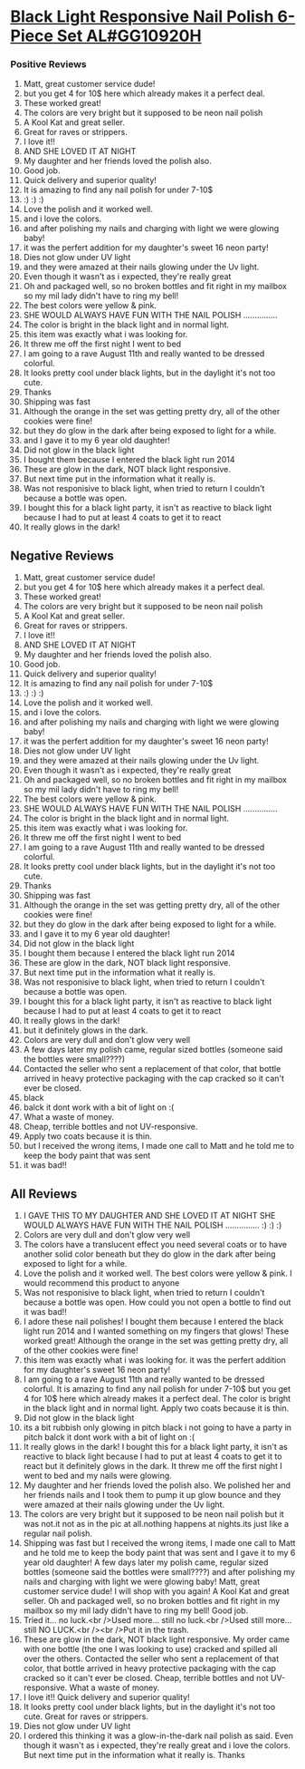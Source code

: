 # [Black Light Responsive Nail Polish 6-Piece Set AL#GG10920H](https://products.checkmycream.com/products/Black-Light-Responsive-Nail-Polish-6-Piece-Set-ALGG10920H.html)

### Positive Reviews

<ol>
      <li>Matt, great customer service dude!</li>
      <li>but you get 4 for 10$ here which already makes it a perfect deal.</li>
      <li>These worked great!</li>
      <li>The colors are very bright but it supposed to  be neon nail polish</li>
      <li>A Kool Kat and great seller.</li>
      <li>Great for raves or strippers.</li>
      <li>I love it!!  </li>
      <li>AND SHE LOVED IT AT NIGHT</li>
      <li>My daughter and her friends loved the polish also.</li>
      <li>Good job.</li>
      <li>Quick delivery and superior quality!</li>
      <li>It is amazing to find any nail polish for under 7-10$</li>
      <li>:) :) :)</li>
      <li>Love the polish and it worked well.</li>
      <li>and i love the colors.</li>
      <li>and after polishing my nails and charging with light we were glowing baby!</li>
      <li>it was  the perfert addition for my daughter&#x27;s sweet 16 neon party!</li>
      <li>Dies not glow under UV light</li>
      <li>and they were amazed at their nails glowing under the Uv light.</li>
      <li>Even though it wasn&#x27;t as i expected, they&#x27;re really great</li>
      <li>Oh and packaged well, so no broken bottles and fit right in my mailbox so my mil lady didn&#x27;t have to ring my bell!</li>
      <li>The best colors were yellow &amp; pink.  </li>
      <li>SHE WOULD ALWAYS HAVE FUN WITH THE NAIL POLISH ...............</li>
      <li>The color is bright in the black light and in normal light.</li>
      <li>this item was exactly what i was looking for.</li>
      <li>It threw me off the first night I went to bed</li>
      <li>I am going to a rave August 11th and really wanted to be dressed colorful.</li>
      <li>It looks pretty cool under black lights, but in the daylight it&#x27;s not too cute.  </li>
      <li>Thanks</li>
      <li>Shipping was fast</li>
      <li>Although the orange in the set was getting pretty dry, all of the other cookies were fine!</li>
      <li>but they do glow in the dark after being exposed to light for a while.</li>
      <li>and I gave it to my 6 year old daughter!</li>
      <li>Did not glow in the black light</li>
      <li>I bought them because I entered the black light run 2014</li>
      <li>These are glow in the dark, NOT black light responsive.  </li>
      <li>But next time put in the information what it really is.</li>
      <li>Was not responisive to black light, when tried to return I couldn&#x27;t because a bottle was open.</li>
      <li>I bought this for a black light party, it isn&#x27;t as reactive to black light because I had to put at least 4 coats to get it to react</li>
      <li>It really glows in the dark!</li>
</ol>


<h2>Negative Reviews</h2>
<ol>
<li> Matt, great customer service dude!</li>
<li> but you get 4 for 10$ here which already makes it a perfect deal.</li>
<li> These worked great!</li>
<li> The colors are very bright but it supposed to  be neon nail polish</li>
<li> A Kool Kat and great seller.</li>
<li> Great for raves or strippers.</li>
<li> I love it!!  </li>
<li> AND SHE LOVED IT AT NIGHT</li>
<li> My daughter and her friends loved the polish also.</li>
<li> Good job.</li>
<li> Quick delivery and superior quality!</li>
<li> It is amazing to find any nail polish for under 7-10$</li>
<li> :) :) :)</li>
<li> Love the polish and it worked well.</li>
<li> and i love the colors.</li>
<li> and after polishing my nails and charging with light we were glowing baby!</li>
<li> it was  the perfert addition for my daughter&#x27;s sweet 16 neon party!</li>
<li> Dies not glow under UV light</li>
<li> and they were amazed at their nails glowing under the Uv light.</li>
<li> Even though it wasn&#x27;t as i expected, they&#x27;re really great</li>
<li> Oh and packaged well, so no broken bottles and fit right in my mailbox so my mil lady didn&#x27;t have to ring my bell!</li>
<li> The best colors were yellow &amp; pink.  </li>
<li> SHE WOULD ALWAYS HAVE FUN WITH THE NAIL POLISH ...............</li>
<li> The color is bright in the black light and in normal light.</li>
<li> this item was exactly what i was looking for.</li>
<li> It threw me off the first night I went to bed</li>
<li> I am going to a rave August 11th and really wanted to be dressed colorful.</li>
<li> It looks pretty cool under black lights, but in the daylight it&#x27;s not too cute.  </li>
<li> Thanks</li>
<li> Shipping was fast</li>
<li> Although the orange in the set was getting pretty dry, all of the other cookies were fine!</li>
<li> but they do glow in the dark after being exposed to light for a while.</li>
<li> and I gave it to my 6 year old daughter!</li>
<li> Did not glow in the black light</li>
<li> I bought them because I entered the black light run 2014</li>
<li> These are glow in the dark, NOT black light responsive.  </li>
<li> But next time put in the information what it really is.</li>
<li> Was not responisive to black light, when tried to return I couldn&#x27;t because a bottle was open.</li>
<li> I bought this for a black light party, it isn&#x27;t as reactive to black light because I had to put at least 4 coats to get it to react</li>
<li> It really glows in the dark!</li>
<li> but it definitely glows in the dark.</li>
<li> Colors are very dull and don&#x27;t glow very well</li>
<li> A few days later my polish came, regular sized bottles (someone said the bottles were small????)</li>
<li> Contacted the seller who sent a replacement of that color, that bottle arrived in heavy protective packaging with the cap cracked so it can&#x27;t ever be closed.  </li>
<li> black</li>
<li> balck it dont work with a bit of light on :(</li>
<li> What a waste of money.</li>
<li> Cheap, terrible bottles and not UV-responsive.  </li>
<li> Apply two coats because it is thin.</li>
<li> but I received the wrong items, I made one call to Matt and he told me to keep the body paint that was sent</li>
<li> it was bad!!</li>
</ol>

<h2>All Reviews</h2>

<ol>
    <li> I GAVE THIS TO MY DAUGHTER AND SHE LOVED IT AT NIGHT SHE WOULD ALWAYS HAVE FUN WITH THE NAIL POLISH ............... :) :) :)</li>
    <li> Colors are very dull and don&#x27;t glow very well</li>
    <li> The colors have a translucent effect you need several coats or to have another solid color beneath but they do glow in the dark after being exposed to light for a while.</li>
    <li> Love the polish and it worked well. The best colors were yellow &amp; pink.  I would recommend this product to anyone</li>
    <li> Was not responisive to black light, when tried to return I couldn&#x27;t because a bottle was open. How could you not open a bottle to find out it was bad!!</li>
    <li> I adore these nail polishes! I bought them because I entered the black light run 2014 and I wanted something on my fingers that glows! These worked great! Although the orange in the set was getting pretty dry, all of the other cookies were fine!</li>
    <li> this item was exactly what i was looking for. it was  the perfert addition for my daughter&#x27;s sweet 16 neon party!</li>
    <li> I am going to a rave August 11th and really wanted to be dressed colorful. It is amazing to find any nail polish for under 7-10$ but you get 4 for 10$ here which already makes it a perfect deal. The color is bright in the black light and in normal light. Apply two coats because it is thin.</li>
    <li> Did not glow in the black light</li>
    <li> its a bit rubbish only glowing in pitch black i not going to have a party in pitch balck it dont work with a bit of light on :(</li>
    <li> It really glows in the dark! I bought this for a black light party, it isn&#x27;t as reactive to black light because I had to put at least 4 coats to get it to react but it definitely glows in the dark. It threw me off the first night I went to bed and my nails were glowing.</li>
    <li> My daughter and her friends loved the polish also. We polished her and her friends nails and I took them to pump it up glow bounce and they were amazed at their nails glowing under the Uv light.</li>
    <li> The colors are very bright but it supposed to  be neon nail polish but it was not.it not as in the pic at all.nothing happens at nights.its just like a regular nail polish.</li>
    <li> Shipping was fast but I received the wrong items, I made one call to Matt and he told me to keep the body paint that was sent and I gave it to my 6 year old daughter! A few days later my polish came, regular sized bottles (someone said the bottles were small????) and after polishing my nails and charging with light we were glowing baby! Matt, great customer service dude! I will shop with you again! A Kool Kat and great seller. Oh and packaged well, so no broken bottles and fit right in my mailbox so my mil lady didn&#x27;t have to ring my bell! Good job.</li>
    <li> Tried it… no luck.&lt;br /&gt;Used more… still no luck.&lt;br /&gt;Used still more… still NO LUCK.&lt;br /&gt;&lt;br /&gt;Put it in the trash.</li>
    <li> These are glow in the dark, NOT black light responsive.  My order came with one bottle (the one I was looking to use) cracked and spilled all over the others.  Contacted the seller who sent a replacement of that color, that bottle arrived in heavy protective packaging with the cap cracked so it can&#x27;t ever be closed.  Cheap, terrible bottles and not UV-responsive.  What a waste of money.</li>
    <li> I love it!!  Quick delivery and superior quality!</li>
    <li> It looks pretty cool under black lights, but in the daylight it&#x27;s not too cute.  Great for raves or strippers.</li>
    <li> Dies not glow under UV light</li>
    <li> I ordered this thinking it was a glow-in-the-dark nail polish as said. Even though it wasn&#x27;t as i expected, they&#x27;re really great and i love the colors. But next time put in the information what it really is. Thanks</li>
</ol>




